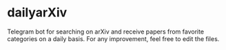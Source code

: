 # dailyarXiv
Telegram bot for searching on arXiv and receive papers from favorite categories on a daily basis.
For any improvement, feel free to edit the files.
